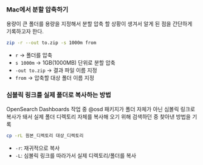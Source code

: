 ### Mac에서 분할 압축하기

용량이 큰 폴더를 용량을 지정해서 분할 압축 할 상황이 생겨서 알게 된 점을 간단하게 기록하고자 한다.

```bash
zip -r --out to.zip -s 1000m from
```

- `r` → 폴더를 압축
- `s 1000m` → 1GB(1000MB) 단위로 분할 압축
- `-out to.zip` → 결과 파일 이름 지정
- `from` → 압축할 대상 폴더 이름 지정

### 심볼릭 링크를 실제 폴더로 복사하는 방법

OpenSearch Dashboards 작업 중 @osd 패키지가 폴더 자체가 아닌 심볼릭 링크로 복사가 돼서 실제 폴더 디렉토리 자체를 복사해 오기 위해 검색하던 중 찾아낸 방법을 기록

```bash
cp -rL 원본_디렉토리 대상_디렉토리
```

- `-r`: 재귀적으로 복사
- `-L`: 심볼릭 링크를 따라가서 실제 디렉토리/폴더를 복사